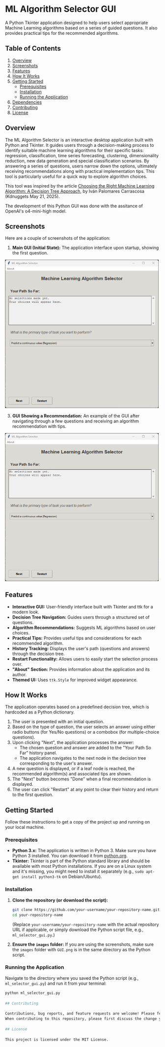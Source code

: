 # ML Algorithm Selector GUI

A Python Tkinter application designed to help users select appropriate Machine Learning algorithms based on a series of guided questions. It also provides practical tips for the recommended algorithms.

## Table of Contents

1.  [Overview](#overview)
2.  [Screenshots](#screenshots)
3.  [Features](#features)
4.  [How It Works](#how-it-works)
5.  [Getting Started](#getting-started)
    *   [Prerequisites](#prerequisites)
    *   [Installation](#installation)
    *   [Running the Application](#running-the-application)
6.  [Dependencies](#dependencies)
7. [Contributing](#contributing)
8. [License](#license)

## Overview

The ML Algorithm Selector is an interactive desktop application built with Python and Tkinter. It guides users through a decision-making process to identify suitable machine learning algorithms for their specific tasks: regression, classification, time series forecasting, clustering, dimensionality reduction, new data generation and special classification scenarios. By answering a series of questions, users narrow down the options, ultimately receiving recommendations along with practical implementation tips. This tool is particularly useful for a quick way to explore algorithm choices.

This tool was inspired by the article [Choosing the Right Machine Learning Algorithm: A Decision Tree Approach](https://www.kdnuggets.com/choosing-the-right-machine-learning-algorithm-a-decision-tree-approach), by Iván Palomares Carrascosa (Kdnuggets May 21, 2025).

The development of this Python GUI was done with the assitance of OpenAI's o4-mini-high model.

## Screenshots

Here are a couple of screenshots of the application:

1.  **Main GUI (Initial State):** The application interface upon startup, showing the first question.

<img src="./images/GUI0.png" alt="GUI Initial State" width="500" />

3.  **GUI Showing a Recommendation:** An example of the GUI after navigating through a few questions and receiving an algorithm recommendation with tips.

<img src="./images/GUI0.png" alt="GUI with Recommendation" width="500" />

## Features

*   **Interactive GUI:** User-friendly interface built with Tkinter and ttk for a modern look.
*   **Decision Tree Navigation:** Guides users through a structured set of questions.
*   **Algorithm Recommendations:** Suggests ML algorithms based on user choices.
*   **Practical Tips:** Provides useful tips and considerations for each recommended algorithm.
*   **History Tracking:** Displays the user's path (questions and answers) through the decision tree.
*   **Restart Functionality:** Allows users to easily start the selection process over.
*   **"About" Section:** Provides information about the application and its author.
*   **Themed UI:** Uses `ttk.Style` for improved widget appearance.

## How It Works

The application operates based on a predefined decision tree, which is hardcoded as a Python dictionary.
1.  The user is presented with an initial question.
2.  Based on the type of question, the user selects an answer using either radio buttons (for Yes/No questions) or a combobox (for multiple-choice questions).
3.  Upon clicking "Next", the application processes the answer:
    *   The chosen question and answer are added to the "Your Path So Far" history panel.
    *   The application navigates to the next node in the decision tree corresponding to the user's answer.
4.  A new question is displayed, or if a leaf node is reached, the recommended algorithm(s) and associated tips are shown.
5.  The "Next" button becomes "Done" when a final recommendation is displayed.
6.  The user can click "Restart" at any point to clear their history and return to the first question.

## Getting Started

Follow these instructions to get a copy of the project up and running on your local machine.

### Prerequisites

*   **Python 3.x:** The application is written in Python 3. Make sure you have Python 3 installed. You can download it from [python.org](https://www.python.org/downloads/).
*   **Tkinter:** Tkinter is part of the Python standard library and should be available with most Python installations. If you are on a Linux system and it's missing, you might need to install it separately (e.g., `sudo apt-get install python3-tk` on Debian/Ubuntu).

### Installation

1.  **Clone the repository (or download the script):**
    ```bash
    git clone https://github.com/your-username/your-repository-name.git
    cd your-repository-name
    ```
    (Replace `your-username/your-repository-name` with the actual repository URL if applicable, or simply download the Python script file, e.g., `ml_selector_gui.py`.)

2.  **Ensure the `images` folder:**
    If you are using the screenshots, make sure the `images` folder with `GUI.png` is in the same directory as the Python script.

### Running the Application

Navigate to the directory where you saved the Python script (e.g., `ml_selector_gui.py`) and run it from your terminal:

```bash
python ml_selector_gui.py

## Contributing

Contributions, bug reports, and feature requests are welcome! Please feel free to open an issue or submit a pull request.
When contributing to this repository, please first discuss the change you wish to make via issue or email with the maintainers before making a change.

## License

This project is licensed under the MIT License.
